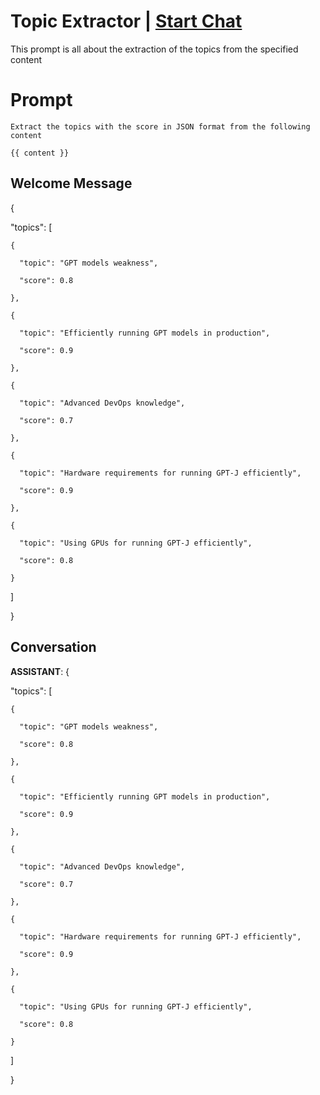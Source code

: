 

# Topic Extractor | [Start Chat](https://gptcall.net/chat.html?data=%7B%22contact%22%3A%7B%22id%22%3A%220naPomZChcYTtxioA8MQX%22%2C%22flow%22%3Atrue%7D%7D)
This prompt is all about the extraction of the topics from the specified content

# Prompt

```
Extract the topics with the score in JSON format from the following content

{{ content }}
```

## Welcome Message
{

  "topics": [

    {

      "topic": "GPT models weakness",

      "score": 0.8

    },

    {

      "topic": "Efficiently running GPT models in production",

      "score": 0.9

    },

    {

      "topic": "Advanced DevOps knowledge",

      "score": 0.7

    },

    {

      "topic": "Hardware requirements for running GPT-J efficiently",

      "score": 0.9

    },

    {

      "topic": "Using GPUs for running GPT-J efficiently",

      "score": 0.8

    }

  ]

}

## Conversation

**ASSISTANT**: {

  "topics": [

    {

      "topic": "GPT models weakness",

      "score": 0.8

    },

    {

      "topic": "Efficiently running GPT models in production",

      "score": 0.9

    },

    {

      "topic": "Advanced DevOps knowledge",

      "score": 0.7

    },

    {

      "topic": "Hardware requirements for running GPT-J efficiently",

      "score": 0.9

    },

    {

      "topic": "Using GPUs for running GPT-J efficiently",

      "score": 0.8

    }

  ]

}

